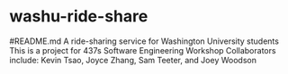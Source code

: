 # washu-ride-share 
#README.md
A ride-sharing service for Washington University students
This is a project for 437s Software Engineering Workshop 
Collaborators include: Kevin Tsao, Joyce Zhang, Sam Teeter, and Joey Woodson
